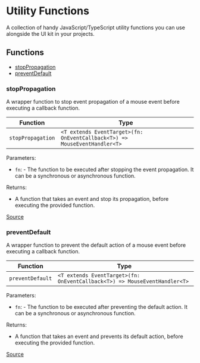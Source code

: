 # Utility Functions

A collection of handy JavaScript/TypeScript utility functions you can use alongside the UI kit in your projects.

<!-- TSDOC_START -->

## Functions

- [stopPropagation](#stoppropagation)
- [preventDefault](#preventdefault)

### stopPropagation

A wrapper function to stop event propagation of a mouse event before executing a callback function.

| Function          | Type                                                                      |
| ----------------- | ------------------------------------------------------------------------- |
| `stopPropagation` | `<T extends EventTarget>(fn: OnEventCallback<T>) => MouseEventHandler<T>` |

Parameters:

- `fn`: - The function to be executed after stopping the event propagation. It can be a synchronous or asynchronous function.

Returns:

- A function that takes an event and stop its propagation, before executing the provided function.

[Source](https://github.com/dfinity/gix-components/tree/main/src/lib/utils/event-modifiers.utils.ts#L18)

### preventDefault

A wrapper function to prevent the default action of a mouse event before executing a callback function.

| Function         | Type                                                                      |
| ---------------- | ------------------------------------------------------------------------- |
| `preventDefault` | `<T extends EventTarget>(fn: OnEventCallback<T>) => MouseEventHandler<T>` |

Parameters:

- `fn`: - The function to be executed after preventing the default action. It can be a synchronous or asynchronous function.

Returns:

- A function that takes an event and prevents its default action, before executing the provided function.

[Source](https://github.com/dfinity/gix-components/tree/main/src/lib/utils/event-modifiers.utils.ts#L34)

<!-- TSDOC_END -->

<style lang="scss">
    ul + p {
        padding: var(--padding) 0;
    }
</style>
